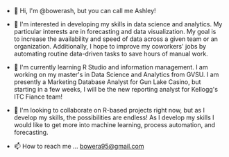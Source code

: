 - 👋 Hi, I'm @bowerash, but you can call me Ashley!

- 👀 I'm interested in developing my skills in data science and analytics. My particular interests are in forecasting and data visualization. My goal is to increase the availability 
and speed of data across a given team or an organization. Additionally, I hope to improve my coworkers' jobs by automating routine data-driven tasks to save hours of manual work.

- 🌱 I'm currently learning R Studio and information management. I am working on my master's in Data Science and Analytics from GVSU. I am presently a Marketing Database Analyst
for Gun Lake Casino, but starting in a few weeks, I will be the new reporting analyst for Kellogg's ITC Fiance team! 

- 💞️ I'm looking to collaborate on R-based projects right now, but as I develop my skills, the possibilities are endless! As I develop my skills I would like to get 
more into machine learning, process automation, and forecasting. 

- 📫 How to reach me ... bowera95@gmail.com

<!---
bowerash/bowerash is a ✨ special ✨ repository because its `README.md` (this file) appears on your GitHub profile.
You can click the Preview link to take a look at your changes.
--->
